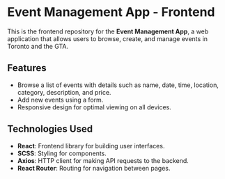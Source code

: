 # Event Management App - Frontend

This is the frontend repository for the **Event Management App**, a web application that allows users to browse, create, and manage events in Toronto and the GTA.

## Features

- Browse a list of events with details such as name, date, time, location, category, description, and price.
- Add new events using a form.
- Responsive design for optimal viewing on all devices.

## Technologies Used

- **React**: Frontend library for building user interfaces.
- **SCSS**: Styling for components.
- **Axios**: HTTP client for making API requests to the backend.
- **React Router**: Routing for navigation between pages.
